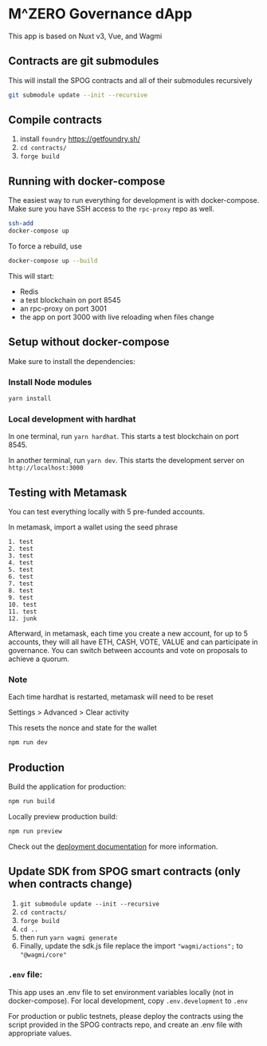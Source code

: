 # M^ZERO Governance dApp

This app is based on Nuxt v3, Vue, and Wagmi

## Contracts are git submodules

This will install the SPOG contracts and all of their submodules recursively

```bash
git submodule update --init --recursive
```

## Compile contracts

1. install `foundry` https://getfoundry.sh/
2. `cd contracts/`
3. `forge build`

## Running with docker-compose

The easiest way to run everything for development is with docker-compose. Make sure you have SSH access to the `rpc-proxy` repo as well.

```bash
ssh-add
docker-compose up
```

To force a rebuild, use

```bash
docker-compose up --build
```

This will start:

- Redis
- a test blockchain on port 8545
- an rpc-proxy on port 3001
- the app on port 3000 with live reloading when files change

## Setup without docker-compose

Make sure to install the dependencies:

### Install Node modules

```bash
yarn install
```

### Local development with hardhat

In one terminal, run `yarn hardhat`. This starts a test blockchain on port 8545.

In another terminal, run `yarn dev`. This starts the development server on `http://localhost:3000`

## Testing with Metamask

You can test everything locally with 5 pre-funded accounts.

In metamask, import a wallet using the seed phrase

```
1. test
2. test
3. test
4. test
5. test
6. test
7. test
8. test
9. test
10. test
11. test
12. junk
```

Afterward, in metamask, each time you create a new account, for up to 5 accounts, they will all have ETH, CASH, VOTE, VALUE and can participate in governance. You can switch between accounts and vote on proposals to achieve a quorum.

### Note

Each time hardhat is restarted, metamask will need to be reset

Settings > Advanced > Clear activity

This resets the nonce and state for the wallet

```bash
npm run dev
```

## Production

Build the application for production:

```bash
npm run build
```

Locally preview production build:

```bash
npm run preview
```

Check out the [deployment documentation](https://nuxt.com/docs/getting-started/deployment) for more information.

## Update SDK from SPOG smart contracts (only when contracts change)

1. `git submodule update --init --recursive`
2. `cd contracts/`
3. `forge build`
4. `cd ..`
5. then run `yarn wagmi generate`
6. Finally, update the sdk.js file replace the import `"wagmi/actions";` to `"@wagmi/core"`

### `.env` file:

This app uses an .env file to set environment variables locally (not in docker-compose). For local development, copy `.env.development` to `.env`

For production or public testnets, please deploy the contracts using the script provided in the SPOG contracts repo, and create an .env file with appropriate values.
